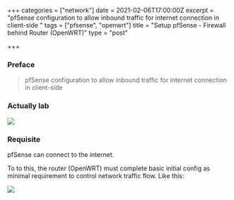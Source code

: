 +++
categories = ["network"]
date = 2021-02-06T17:00:00Z
excerpt = "pfSense configuration to allow inbound traffic for internet connection in client-side "
tags = ["pfsense", "openwrt"]
title = "Setup pfSense - Firewall behind Router (OpenWRT)"
type = "post"

+++
### Preface

> pfSense configuration to allow inbound traffic for internet connection in client-side 

### Actually lab

![](https://res.cloudinary.com/bimagv/image/upload/v1612686474/2021-02/123/2021-02-07--T08-26-41_davjju.png)

### Requisite

pfSense can connect to the internet.

To to this, the router (OpenWRT) must complete basic initial config as minimal requirement to control network traffic flow. Like this:

![](https://res.cloudinary.com/bimagv/image/upload/v1612696330/2021-02/123/2021-02-07--T11-11-37_ymgb5i.png)